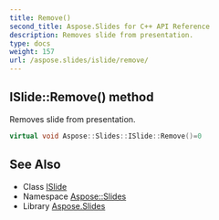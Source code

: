 ```yaml
---
title: Remove()
second_title: Aspose.Slides for C++ API Reference
description: Removes slide from presentation.
type: docs
weight: 157
url: /aspose.slides/islide/remove/
---
```

## ISlide::Remove() method


Removes slide from presentation.

```cpp
virtual void Aspose::Slides::ISlide::Remove()=0
```


## See Also

* Class [ISlide](../)
* Namespace [Aspose::Slides](../../)
* Library [Aspose.Slides](../../../)